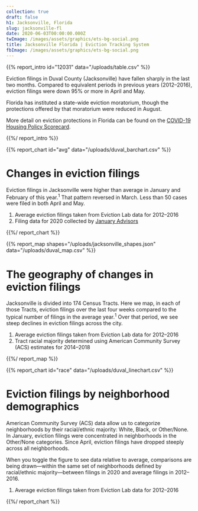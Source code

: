 ```yaml
---
collection: true
draft: false
h1: Jacksonville, Florida
slug: jacksonville-fl
date: 2020-06-03T00:00:00.000Z
twImage: /images/assets/graphics/ets-bg-social.png
title: Jacksonville Florida | Eviction Tracking System
fbImage: /images/assets/graphics/ets-bg-social.png
---
```


{{% report_intro id="12031" data="/uploads/table.csv" %}}

Eviction filings in Duval County (Jacksonville) have fallen sharply in the last two months. Compared to equivalent periods in previous years (2012–2016), eviction filings were down 95% or more in April and May. 

Florida has instituted a state-wide eviction moratorium, though the protections offered by that moratorium were reduced in August.

More detail on eviction protections in Florida can be found on the [COVID-19 Housing Policy Scorecard](https://evictionlab.org/covid-policy-scorecard/fl/).

{{%/ report_intro %}}



{{% report_chart id="avg" data="/uploads/duval_barchart.csv" %}}



# Changes in eviction filings

Eviction filings in Jacksonville were higher than average in January and February of this year.<sup>1</sup> That pattern reversed in March. Less than 50 cases were filed in both April and May.

1. Average eviction filings taken from Eviction Lab data for 2012–2016
2. Filing data for 2020 collected by [January Advisors](https://www.januaryadvisors.com/)



{{%/ report_chart %}}



{{% report_map shapes="/uploads/jacksonville_shapes.json" data="/uploads/duval_map.csv" %}}



# The geography of changes in eviction filings

Jacksonville is divided into 174 Census Tracts. Here we map, in each of those Tracts, eviction filings over the last four weeks compared to the typical number of filings in the average year.<sup>1</sup> Over that period, we see steep declines in eviction filings across the city.

1. Average eviction filings taken from Eviction Lab data for 2012–2016
2. Tract racial majority determined using American Community Survey (ACS) estimates for 2014–2018



{{%/ report_map %}}



{{% report_chart id="race" data="/uploads/duval_linechart.csv" %}}



# Eviction filings by neighborhood demographics

American Community Survey (ACS) data allow us to categorize neighborhoods by their racial/ethnic majority: White, Black, or Other/None. In January, eviction filings were concentrated in neighborhoods in the Other/None categories. Since April, eviction filings have dropped steeply across all neighborhoods.

When you toggle the figure to see data relative to average, comparisons are being drawn—within the same set of neighborhoods defined by racial/ethnic majority—between filings in 2020 and average filings in 2012–2016.

1. Average eviction filings taken from Eviction Lab data for 2012–2016



{{%/ report_chart %}}